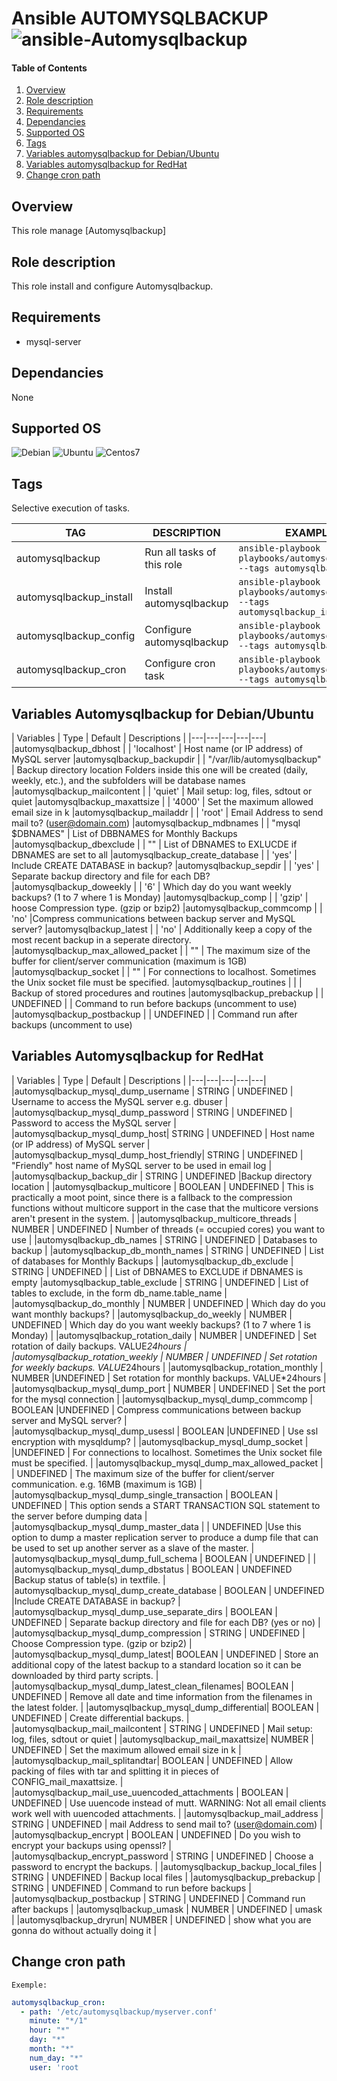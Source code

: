 Ansible AUTOMYSQLBACKUP ![ansible-Automysqlbackup](https://img.shields.io/badge/ansible-Automysqlbackup-fd4526.svg)
=============================================================================================================


[Overview]: #overview
[Role description]: #role-description
[Supported OS]: #supported-os
[Requirements]: #requirements
[Dependancies]: #dependancies
[Tags]: #tags
[Variables automysqlbackup for Debian/Ubuntu]: #variables-automysqlbackup-for-debian/dbuntu
[Variables automysqlbackup for RedHat]: #variables-automysqlbackup-for-redhat
[Change cron path]: #change-cron-path



#### Table of Contents

1. [Overview][Overview]
2. [Role description][Role description]
3. [Requirements][Requirements]
4. [Dependancies][Dependancies]
5. [Supported OS][Supported OS]
6. [Tags][Tags]
7. [Variables automysqlbackup for Debian/Ubuntu][Variables automysqlbackup for Debian/Ubuntu]
8. [Variables automysqlbackup for RedHat][Variables automysqlbackup for RedHat]
9. [Change cron path][Change cron path]



## Overview

This role manage [Automysqlbackup] 

## Role description

This role install and configure Automysqlbackup.

## Requirements

  - mysql-server

## Dependancies

None

## Supported OS

  ![Debian](https://img.shields.io/badge/Debian-Jessie|Wheezy-blue.svg)
  ![Ubuntu](https://img.shields.io/badge/Ubuntu-Trusty|xenial-blue.svg)
  ![Centos7](https://img.shields.io/badge/RedHat-Centos7-blue.svg)

## Tags

Selective execution of tasks.

TAG | DESCRIPTION |EXAMPLES
  ---|---|---
  automysqlbackup | Run all tasks of this role | ```ansible-playbook playbooks/automysqlbackup.yml --tags automysqlbackup```
  automysqlbackup_install | Install automysqlbackup  | ```ansible-playbook playbooks/automysqlbackup.yml --tags automysqlbackup_install```
  automysqlbackup_config | Configure automysqlbackup  | ```ansible-playbook playbooks/automysqlbackup.yml --tags automysqlbackup_config```
  automysqlbackup_cron | Configure cron task  | ```ansible-playbook playbooks/automysqlbackup.yml --tags automysqlbackup_cron```


## Variables Automysqlbackup for Debian/Ubuntu


| Variables |  Type  | Default |  Descriptions | 
|---|---|---|---|---|
|automysqlbackup_dbhost | | 'localhost'  | Host name (or IP address) of MySQL server
|automysqlbackup_backupdir | |  "/var/lib/automysqlbackup" | Backup directory location Folders inside this one will be created (daily, weekly, etc.), and the subfolders will be database names
|automysqlbackup_mailcontent  | |  'quiet' | Mail setup: log, files, sdtout or quiet
|automysqlbackup_maxattsize  | | '4000' | Set the maximum allowed email size in k
|automysqlbackup_mailaddr | |  'root' | Email Address to send mail to? (user@domain.com)
|automysqlbackup_mdbnames  | |  "mysql $DBNAMES" |  List of DBBNAMES for Monthly Backups
|automysqlbackup_dbexclude | |  "" |  List of DBNAMES to EXLUCDE if DBNAMES are set to all
|automysqlbackup_create_database  | |  'yes' | Include CREATE DATABASE in backup? 
|automysqlbackup_sepdir | |  'yes' | Separate backup directory and file for each DB?
|automysqlbackup_doweekly | |  '6' | Which day do you want weekly backups? (1 to 7 where 1 is Monday) 
|automysqlbackup_comp | |  'gzip' | hoose Compression type. (gzip or bzip2)
|automysqlbackup_commcomp | |  'no' |Compress communications between backup server and MySQL server?
|automysqlbackup_latest | |  'no' | Additionally keep a copy of the most recent backup in a seperate directory.
|automysqlbackup_max_allowed_packet | |  "" |  The maximum size of the buffer for client/server communication (maximum is 1GB)
|automysqlbackup_socket | |  "" | For connections to localhost. Sometimes the Unix socket file must be specified.
|automysqlbackup_routines |  | | Backup of stored procedures and routines
|automysqlbackup_prebackup | |  UNDEFINED |   | Command to run before backups (uncomment to use)
|automysqlbackup_postbackup | | UNDEFINED |   | Command run after backups (uncomment to use)


## Variables Automysqlbackup for RedHat 


| Variables |  Type  | Default |  Descriptions |
|---|---|---|---|---|
|automysqlbackup_mysql_dump_username | STRING | UNDEFINED |  Username to access the MySQL server e.g. dbuser  | 
|automysqlbackup_mysql_dump_password | STRING  | UNDEFINED | Password to access the MySQL server   | 
|automysqlbackup_mysql_dump_host| STRING  |  UNDEFINED | Host name (or IP address) of MySQL server  | 
|automysqlbackup_mysql_dump_host_friendly| STRING  | UNDEFINED | "Friendly" host name of MySQL server to be used in email log  | 
|automysqlbackup_backup_dir | STRING  |  UNDEFINED |Backup directory location   | 
|automysqlbackup_multicore | BOOLEAN | UNDEFINED | This is practically a moot point, since there is a fallback to the compression functions without multicore support in the case that the multicore versions aren't present in the system.   | 
|automysqlbackup_multicore_threads | NUMBER | UNDEFINED | Number of threads (= occupied cores) you want to use  | 
|automysqlbackup_db_names | STRING  | UNDEFINED | Databases to backup  | 
|automysqlbackup_db_month_names | STRING   |  UNDEFINED | List of databases for Monthly Backups  | 
|automysqlbackup_db_exclude | STRING  |  UNDEFINED |   | List of DBNAMES to EXCLUDE if DBNAMES is empty
|automysqlbackup_table_exclude | STRING  |  UNDEFINED | List of tables to exclude, in the form db_name.table_name  | 
|automysqlbackup_do_monthly | NUMBER | UNDEFINED | Which day do you want monthly backups?   | 
|automysqlbackup_do_weekly | NUMBER |  UNDEFINED | Which day do you want weekly backups? (1 to 7 where 1 is Monday)  | 
|automysqlbackup_rotation_daily | NUMBER |  UNDEFINED | Set rotation of daily backups. VALUE*24hours  | 
|automysqlbackup_rotation_weekly | NUMBER |  UNDEFINED |  Set rotation for weekly backups. VALUE*24hours  | 
|automysqlbackup_rotation_monthly | NUMBER |UNDEFINED |  Set rotation for monthly backups. VALUE*24hours  | 
|automysqlbackup_mysql_dump_port | NUMBER | UNDEFINED | Set the port for the mysql connection  | 
|automysqlbackup_mysql_dump_commcomp | BOOLEAN |UNDEFINED | Compress communications between backup server and MySQL server? |  
|automysqlbackup_mysql_dump_usessl | BOOLEAN |UNDEFINED | Use ssl encryption with mysqldump?  | 
|automysqlbackup_mysql_dump_socket | |UNDEFINED | For connections to localhost. Sometimes the Unix socket file must be specified.  | 
|automysqlbackup_mysql_dump_max_allowed_packet | | UNDEFINED | The maximum size of the buffer for client/server communication. e.g. 16MB (maximum is 1GB)  | 
|automysqlbackup_mysql_dump_single_transaction | BOOLEAN | UNDEFINED |  This option sends a START TRANSACTION SQL statement to the server before dumping data  | 
|automysqlbackup_mysql_dump_master_data | | UNDEFINED |Use this option to dump a master replication server to produce a dump file that can be used to set up another server as a slave of the master.   | 
|automysqlbackup_mysql_dump_full_schema | BOOLEAN | UNDEFINED |   | 
|automysqlbackup_mysql_dump_dbstatus  | BOOLEAN | UNDEFINED |Backup status of table(s) in textfile.    | 
|automysqlbackup_mysql_dump_create_database  | BOOLEAN  | UNDEFINED |Include CREATE DATABASE in backup?   | 
|automysqlbackup_mysql_dump_use_separate_dirs | BOOLEAN | UNDEFINED |  Separate backup directory and file for each DB? (yes or no)  | 
|automysqlbackup_mysql_dump_compression | STRING | UNDEFINED | Choose Compression type. (gzip or bzip2)  | 
|automysqlbackup_mysql_dump_latest| BOOLEAN | UNDEFINED | Store an additional copy of the latest backup to a standard location so it can be downloaded by third party scripts.  | 
|automysqlbackup_mysql_dump_latest_clean_filenames| BOOLEAN | UNDEFINED |  Remove all date and time information from the filenames in the latest folder. | 
|automysqlbackup_mysql_dump_differential| BOOLEAN | UNDEFINED | Create differential backups.   | 
|automysqlbackup_mail_mailcontent | STRING | UNDEFINED | Mail setup: log, files, sdtout or quiet  | 
|automysqlbackup_mail_maxattsize| NUMBER | UNDEFINED | Set the maximum allowed email size in k  | 
|automysqlbackup_mail_splitandtar| BOOLEAN | UNDEFINED | Allow packing of files with tar and splitting it in pieces of CONFIG_mail_maxattsize.  | 
|automysqlbackup_mail_use_uuencoded_attachments | BOOLEAN | UNDEFINED | Use uuencode instead of mutt. WARNING: Not all email clients work well with uuencoded attachments.  | 
|automysqlbackup_mail_address | STRING | UNDEFINED | mail Address to send mail to? (user@domain.com)  | 
|automysqlbackup_encrypt | BOOLEAN | UNDEFINED | Do you wish to encrypt your backups using openssl?  | 
|automysqlbackup_encrypt_password | STRING | UNDEFINED | Choose a password to encrypt the backups.   | 
|automysqlbackup_backup_local_files  | STRING | UNDEFINED |   Backup local files | 
|automysqlbackup_prebackup | STRING | UNDEFINED | Command to run before backups  | 
|automysqlbackup_postbackup | STRING | UNDEFINED | Command run after backups  | 
|automysqlbackup_umask | NUMBER | UNDEFINED | umask  | 
|automysqlbackup_dryrun| NUMBER | UNDEFINED | show what you are gonna do without actually doing it  | 


## Change cron path

`Exemple:`

```yaml
automysqlbackup_cron:
  - path: '/etc/automysqlbackup/myserver.conf'
    minute: "*/1"
    hour: "*"
    day: "*"
    month: "*"
    num_day: "*"
    user: 'root
```



